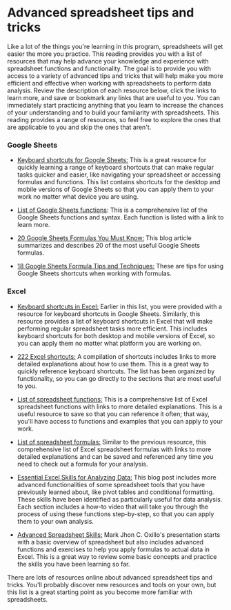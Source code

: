 Advanced spreadsheet tips and tricks
====================================

Like a lot of the things you're learning in this program, spreadsheets will get easier the more you practice. This reading provides you with a list of resources that may help advance your knowledge and experience with spreadsheet functions and functionality. The goal is to provide you with access to a variety of advanced tips and tricks that will help make you more efficient and effective when working with spreadsheets to perform data analysis. Review the description of each resource below, click the links to learn more, and save or bookmark any links that are useful to you. You can immediately start practicing anything that you learn to increase the chances of your understanding and to build your familiarity with spreadsheets. This reading provides a range of resources, so feel free to explore the ones that are applicable to you and skip the ones that aren't.  

### Google Sheets

-   [Keyboard shortcuts for Google Sheets:](https://support.google.com/docs/answer/181110 "This link takes you to the Google Help Center page for keyboard shortcuts in Google Sheets.")  This is a great resource for quickly learning a range of keyboard shortcuts that can make regular tasks quicker and easier, like navigating your spreadsheet or accessing formulas and functions. This list contains shortcuts for the desktop and mobile versions of Google Sheets so that you can apply them to your work no matter what device you are using. 

-   [L​ist of Google Sheets functions](https://support.google.com/docs/table/25273?hl=en "This link takes you to the Google Help Center page listing the functions in Google Sheets."): This is a comprehensive list of the Google Sheets functions and syntax. Each function is listed with a link to learn more.

-   [2​0 Google Sheets Formulas You Must Know:](https://automate.io/blog/google-spreadsheet-formulas/ "This link takes you to a blog with 20 useful formulas in Google Sheets.")  This blog article summarizes and describes 20 of the most useful Google Sheets formulas.

-   [18 Google Sheets Formula Tips and Techniques:](https://www.benlcollins.com/spreadsheets/google-sheets-formulas-techniques/ "This link takes you to tips and techniques for working with forumulas in Google Sheets.") These are tips for using Google Sheets shortcuts when working with formulas.

### Excel

-   [Keyboard shortcuts in Excel:](https://support.microsoft.com/en-us/office/keyboard-shortcuts-in-excel-1798d9d5-842a-42b8-9c99-9b7213f0040f?ui=en-US&rs=en-US&ad=US "This link takes you to the Microsoft Support page for keyboard shortcuts in Excel.")  Earlier in this list, you were provided with a resource for keyboard shortcuts in Google Sheets. Similarly, this resource provides a list of keyboard shortcuts in Excel that will make performing regular spreadsheet tasks more efficient. This includes keyboard shortcuts for both desktop and mobile versions of Excel, so you can apply them no matter what platform you are working on. 

-   [222 Excel shortcuts:](https://exceljet.net/keyboard-shortcuts "This link takes you to a list of Excel keyboard shortcuts.")  A compilation of shortcuts includes links to more detailed explanations about how to use them. This is a great way to quickly reference keyboard shortcuts. The list has been organized by functionality, so you can go directly to the sections that are most useful to you. 

-   [List of spreadsheet functions:](https://exceljet.net/excel-functions "This link takes you to an online list of Excel functions.")  This is a comprehensive list of Excel spreadsheet functions with links to more detailed explanations. This is a useful resource to save so that you can reference it often; that way, you'll have access to functions and examples that you can apply to your work. 

-   [List of spreadsheet formulas:](https://exceljet.net/formulas "This link takes you to an online list of Excel formulas.")  Similar to the previous resource, this comprehensive list of Excel spreadsheet formulas with links to more detailed explanations and can be saved and referenced any time you need to check out a formula for your analysis. 

-   [Essential Excel Skills for Analyzing Data:](https://learntocodewith.me/posts/excel-skills/ "This link takes you to a blog article about advanced Excel skills.")  This blog post includes more advanced functionalities of some spreadsheet tools that you have previously learned about, like pivot tables and conditional formatting. These skills have been identified as particularly useful for data analysis. Each section includes a how-to video that will take you through the process of using these functions step-by-step, so that you can apply them to your own analysis. 

-   [Advanced Spreadsheet Skills:](https://www.slideshare.net/markjhonoxillo/advanced-spreadsheet-skills)  Mark Jhon C. Oxillo's presentation starts with a basic overview of spreadsheet but also includes advanced functions and exercises to help you apply formulas to actual data in Excel. This is a great way to review some basic concepts and practice the skills you have been learning so far. 

There are lots of resources online about advanced spreadsheet tips and tricks. You'll probably discover new resources and tools on your own, but this list is a great starting point as you become more familiar with spreadsheets.